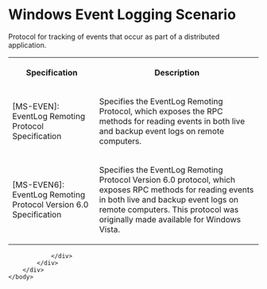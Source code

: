 <html dir="LTR" xmlns:mshelp="http://msdn.microsoft.com/mshelp" xmlns:ddue="http://ddue.schemas.microsoft.com/authoring/2003/5" xmlns:xlink="http://www.w3.org/1999/xlink" xmlns:tool="http://www.microsoft.com/tooltip">
    <head>
        <meta http-equiv="Content-Type" content="text/html; CHARSET=utf-8"></meta>
        <meta name="save" content="history"></meta>
        <title>Windows Event Logging Scenario</title>
        <xml>
            <mshelp:toctitle title="Windows Event Logging Scenario"></mshelp:toctitle>
            <mshelp:rltitle title="Windows Event Logging Scenario"></mshelp:rltitle>
            <mshelp:keyword index="A" term="227c3530-9f58-447d-a5fa-d15d1bf53458"></mshelp:keyword>
            <mshelp:attr name="DCSext.ContentType" value="open specification"></mshelp:attr>
            <mshelp:attr name="AssetID" value="227c3530-9f58-447d-a5fa-d15d1bf53458"></mshelp:attr>
            <mshelp:attr name="TopicType" value="kbRef"></mshelp:attr>
            <mshelp:attr name="DCSext.Title" value="Windows Event Logging Scenario" />
        </xml>
    </head>
    <body>
        <div id="header">
            <h1 class="heading">Windows Event Logging Scenario</h1>
        </div>
        <div id="mainSection">
            <div id="mainBody">
                <div id="allHistory" class="saveHistory"></div>
                <div id="sectionSection0" class="section" name="collapseableSection">
                    

<p>Protocol for
tracking of events that occur as part of a distributed application.</p>

<table>
 <tr>
  <th>
  <p><b>Specification</b></p>
  </th>
  <th>
  <p><b>Description</b></p>
  </th>
 </tr>
 <tr>
  <td>
  <p>[MS-EVEN]: EventLog Remoting Protocol Specification</p>
  </td>
  <td>
  <p>Specifies the EventLog Remoting Protocol, which
  exposes the RPC methods for reading events in both live and backup event logs
  on remote computers.</p>
  </td>
 </tr>
 <tr>
  <td>
  <p>[MS-EVEN6]: EventLog Remoting Protocol Version 6.0
  Specification</p>
  </td>
  <td>
  <p>Specifies the EventLog Remoting Protocol Version 6.0
  protocol, which exposes RPC methods for reading events in both live and
  backup event logs on remote computers. This protocol was originally made
  available for Windows Vista.</p>
  </td>
 </tr>
</table>

<p> </p>


                </div>
            </div>
        </div>
    </body>
</html>
